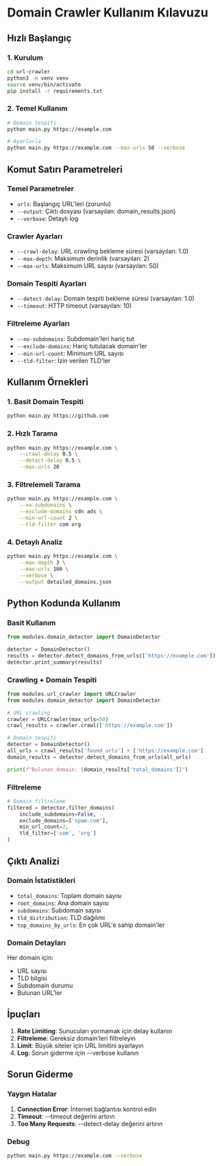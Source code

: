 # Domain Crawler Kullanım Kılavuzu

## Hızlı Başlangıç

### 1. Kurulum

```bash
cd url-crawler
python3 -m venv venv
source venv/bin/activate
pip install -r requirements.txt
```

### 2. Temel Kullanım

```bash
# Domain tespiti
python main.py https://example.com

# Ayarlarla
python main.py https://example.com --max-urls 50 --verbose
```

## Komut Satırı Parametreleri

### Temel Parametreler
- `urls`: Başlangıç URL'leri (zorunlu)
- `--output`: Çıktı dosyası (varsayılan: domain_results.json)
- `--verbose`: Detaylı log

### Crawler Ayarları
- `--crawl-delay`: URL crawling bekleme süresi (varsayılan: 1.0)
- `--max-depth`: Maksimum derinlik (varsayılan: 2)
- `--max-urls`: Maksimum URL sayısı (varsayılan: 50)

### Domain Tespiti Ayarları
- `--detect-delay`: Domain tespiti bekleme süresi (varsayılan: 1.0)
- `--timeout`: HTTP timeout (varsayılan: 10)

### Filtreleme Ayarları
- `--no-subdomains`: Subdomain'leri hariç tut
- `--exclude-domains`: Hariç tutulacak domain'ler
- `--min-url-count`: Minimum URL sayısı
- `--tld-filter`: İzin verilen TLD'ler

## Kullanım Örnekleri

### 1. Basit Domain Tespiti
```bash
python main.py https://github.com
```

### 2. Hızlı Tarama
```bash
python main.py https://example.com \
    --crawl-delay 0.5 \
    --detect-delay 0.5 \
    --max-urls 20
```

### 3. Filtrelemeli Tarama
```bash
python main.py https://example.com \
    --no-subdomains \
    --exclude-domains cdn ads \
    --min-url-count 2 \
    --tld-filter com org
```

### 4. Detaylı Analiz
```bash
python main.py https://example.com \
    --max-depth 3 \
    --max-urls 100 \
    --verbose \
    --output detailed_domains.json
```

## Python Kodunda Kullanım

### Basit Kullanım
```python
from modules.domain_detector import DomainDetector

detector = DomainDetector()
results = detector.detect_domains_from_urls(['https://example.com'])
detector.print_summary(results)
```

### Crawling + Domain Tespiti
```python
from modules.url_crawler import URLCrawler
from modules.domain_detector import DomainDetector

# URL crawling
crawler = URLCrawler(max_urls=50)
crawl_results = crawler.crawl(['https://example.com'])

# Domain tespiti
detector = DomainDetector()
all_urls = crawl_results['found_urls'] + ['https://example.com']
domain_results = detector.detect_domains_from_urls(all_urls)

print(f"Bulunan domain: {domain_results['total_domains']}")
```

### Filtreleme
```python
# Domain filtreleme
filtered = detector.filter_domains(
    include_subdomains=False,
    exclude_domains=['spam.com'],
    min_url_count=2,
    tld_filter=['com', 'org']
)
```

## Çıktı Analizi

### Domain İstatistikleri
- `total_domains`: Toplam domain sayısı
- `root_domains`: Ana domain sayısı
- `subdomains`: Subdomain sayısı
- `tld_distribution`: TLD dağılımı
- `top_domains_by_urls`: En çok URL'e sahip domain'ler

### Domain Detayları
Her domain için:
- URL sayısı
- TLD bilgisi
- Subdomain durumu
- Bulunan URL'ler

## İpuçları

1. **Rate Limiting**: Sunucuları yormamak için delay kullanın
2. **Filtreleme**: Gereksiz domain'leri filtreleyin
3. **Limit**: Büyük siteler için URL limitini ayarlayın
4. **Log**: Sorun giderme için --verbose kullanın

## Sorun Giderme

### Yaygın Hatalar
1. **Connection Error**: İnternet bağlantısı kontrol edin
2. **Timeout**: --timeout değerini artırın
3. **Too Many Requests**: --detect-delay değerini artırın

### Debug
```bash
python main.py https://example.com --verbose
```
